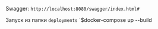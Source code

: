 Swagger: `http://localhost:8080/swagger/index.html#`

Запуск из папки `deployments` `$docker-compose up --build
